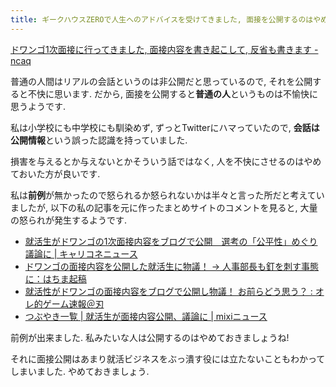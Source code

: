 ```yaml
---
title: ギークハウスZEROで人生へのアドバイスを受けてきました, 面接を公開するのはやめよう
---
```


[ドワンゴ1次面接に行ってきました, 面接内容を書き起こして, 反省も書きます - ncaq](https://www.ncaq.net/2017/04/12/)

普通の人間はリアルの会話というのは非公開だと思っているので,
それを公開すると不快に思います.
だから,
面接を公開すると**普通の人**というものは不愉快に思うようです.

私は小学校にも中学校にも馴染めず,
ずっとTwitterにハマっていたので,
**会話は公開情報**という誤った認識を持っていました.

損害を与えるとか与えないとかそういう話ではなく,
人を不快にさせるのはやめておいた方が良いです.

私は**前例**が無かったので怒られるか怒られないかは半々と言った所だと考えていましたが,
以下の私の記事を元に作ったまとめサイトのコメントを見ると,
大量の怒られが発生するようです.

* [就活生がドワンゴの1次面接内容をブログで公開　選考の「公平性」めぐり議論に | キャリコネニュース](https://news.careerconnection.jp/?p=34211)
* [ドワンゴの面接内容を公開した就活生に物議！ → 人事部長も釘を刺す事態に：はちま起稿](http://blog.esuteru.com/archives/20012100.html)
* [就活性がドワンゴの面接内容をブログで公開し物議！ お前らどう思う？ : オレ的ゲーム速報＠刃](http://jin115.com/archives/52173290.html)
* [つぶやき一覧 | 就活生が面接内容公開、議論に | mixiニュース](http://news.mixi.jp/list_quote.pl?type=voice&sort=feedback_count&news_id=4525851)

前例が出来ました.
私みたいな人は公開するのはやめておきましょうね!

それに面接公開はあまり就活ビジネスをぶっ潰す役には立たないこともわかってしまいました.
やめておきましょう.
